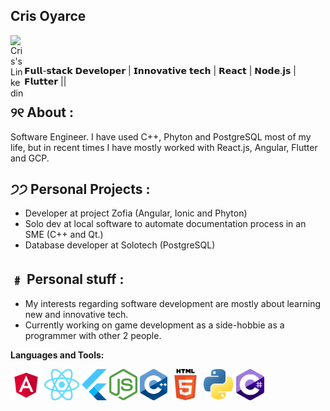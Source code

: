 ## Cris Oyarce

<a href="https://www.linkedin.com/in/cristoyarce/">
  <img align="left" alt="Cris's Linkedin" width="22px" src="https://cdn.jsdelivr.net/npm/simple-icons@v3/icons/linkedin.svg" />
</a>

<br/>
<br/>

𝗙𝘂𝗹𝗹-𝘀𝘁𝗮𝗰𝗸 𝗗𝗲𝘃𝗲𝗹𝗼𝗽𝗲𝗿 | 𝗜𝗻𝗻𝗼𝘃𝗮𝘁𝗶𝘃𝗲 𝘁𝗲𝗰𝗵 | 𝗥𝗲𝗮𝗰𝘁 | 𝗡𝗼𝗱𝗲.𝗷𝘀 | 𝗙𝗹𝘂𝘁𝘁𝗲𝗿 ||

## ୨୧ About :
   Software Engineer. I have used C++, Phyton and PostgreSQL most of my life, but in recent times I have mostly worked with React.js, Angular, Flutter and GCP.
   <br/>

## ੭੭ Personal Projects :
   - Developer at project Zofia (Angular, Ionic and Phyton)
   - Solo dev at local software to automate documentation process in an SME (C++ and Qt.)
   - Database developer at Solotech (PostgreSQL)

## ﹟ Personal stuff :
- My interests regarding software development are mostly about learning new and innovative tech.
- Currently working on game development as a side-hobbie as a programmer with other 2 people.

**Languages and Tools:**  

<code><img height="50" src="https://github.com/cris-oyarce/cris-oyarce/blob/8e39ac906f54a41a01dfc71edc9c25550bd4a18b/angular.png?raw=true"></code>
<code><img height="50" src="https://github.com/cris-oyarce/cris-oyarce/blob/main/React-icon.svg.png?raw=true"></code>
<code><img height="50" src="https://github.com/cris-oyarce/cris-oyarce/blob/main/flutter-logo-5086DD11C5-seeklogo.com.png?raw=true"></code>
<code><img height="50" src="https://github.com/cris-oyarce/cris-oyarce/blob/main/nodejs-logo-FBE122E377-seeklogo.com.png?raw=true"></code>
<code><img height="50" src="https://github.com/cris-oyarce/cris-oyarce/blob/main/ISO_C++_Logo.svg.png?raw=true"></code>
<code><img height="50" src="https://github.com/cris-oyarce/cris-oyarce/blob/main/HTML5_logo_and_wordmark.svg.png?raw=true"></code>
<code><img height="50" src="https://github.com/cris-oyarce/cris-oyarce/blob/main/Python-logo-notext.svg.png?raw=true"></code>
<code><img height="50" src="https://github.com/cris-oyarce/cris-oyarce/blob/main/c-sharp-c-icon-1822x2048-wuf3ijab.png?raw=true"></code>


<!-- Usable once I add a little portfolio on this account 
<a href="https://github.com/Neel2904">
  <img src="https://github-readme-stats.vercel.app/api/top-langs/?username=Neel2904&theme=radical&hide=glsl,python" />
</a>


<img src="https://github-readme-stats.vercel.app/api?username=Neel2904&&show_icons=true&theme=radical&line_height=27&v=5" alt="Ashwani's GitHub Stats" /> -->
